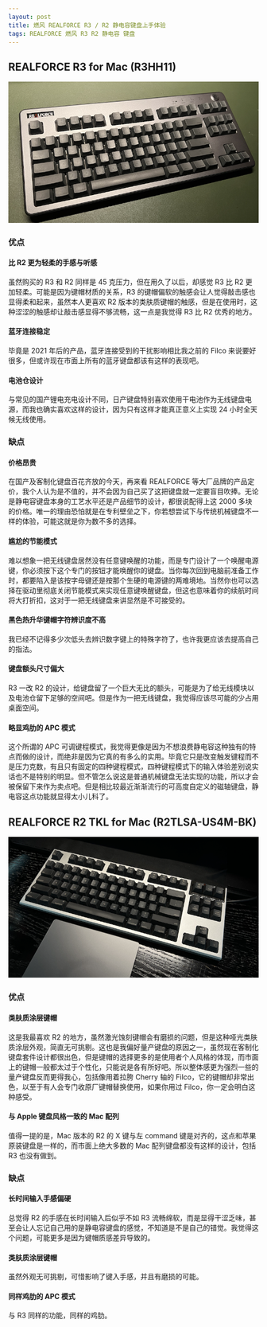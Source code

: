 ```yaml
---
layout: post
title: 燃风 REALFORCE R3 / R2 静电容键盘上手体验
tags: REALFORCE 燃风 R3 R2 静电容 键盘
---
```


## REALFORCE R3 for Mac (R3HH11)

![REALFORCE R3 for Mac](/public/images/realforce_r3_for_mac.png "REALFORCE R3 for Mac")

### 优点

#### 比 R2 更为轻柔的手感与听感

虽然购买的 R3 和 R2 同样是 45 克压力，但在用久了以后，却感觉 R3 比 R2 更加轻柔。可能是因为键帽材质的关系，R3 的键帽偏软的触感会让人觉得敲击感也显得柔和起来，虽然本人更喜欢 R2 版本的类肤质键帽的触感，但是在使用时，这种涩涩的触感却让敲击感显得不够流畅，这一点是我觉得 R3 比 R2 优秀的地方。

#### 蓝牙连接稳定

毕竟是 2021 年后的产品，蓝牙连接受到的干扰影响相比我之前的 Filco 来说要好很多，但或许现在市面上所有的蓝牙键盘都该有这样的表现吧。

#### 电池仓设计

与常见的国产锂电充电设计不同，日产键盘特别喜欢使用干电池作为无线键盘电源，而我也确实喜欢这样的设计，因为只有这样才能真正意义上实现 24 小时全天候无线使用。

### 缺点

#### 价格昂贵

在国产及客制化键盘百花齐放的今天，再来看 REALFORCE 等大厂品牌的产品定价，我个人认为是不值的，并不会因为自己买了这把键盘就一定要盲目吹捧。无论是静电容键盘本身的工艺水平还是产品细节的设计，都很说配得上这 2000 多块的价格。唯一的理由恐怕就是在专利壁垒之下，你若想尝试下与传统机械键盘不一样的体验，可能这就是你为数不多的选择。

#### 尴尬的节能模式

难以想象一把无线键盘居然没有任意键唤醒的功能，而是专门设计了一个唤醒电源键，你必须按下这个专门的按钮才能唤醒你的键盘。当你每次回到电脑前准备工作时，都要陷入是该按字母键还是按那个生硬的电源键的两难境地。当然你也可以选择在驱动里彻底关闭节能模式来实现任意键唤醒键盘，但这也意味着你的续航时间将大打折扣，这对于一把无线键盘来讲显然是不可接受的。

#### 黑色热升华键帽字符辨识度不高

我已经不记得多少次低头去辨识数字键上的特殊字符了，也许我更应该去提高自己的指法。

#### 键盘额头尺寸偏大

R3 一改 R2 的设计，给键盘留了一个巨大无比的额头，可能是为了给无线模块以及电池仓留下足够的空间吧。但是作为一把无线键盘，我觉得应该尽可能的少占用桌面空间。

#### 略显鸡肋的 APC 模式

这个所谓的 APC 可调键程模式，我觉得更像是因为不想浪费静电容这种独有的特点而做的设计，而绝非是因为它真的有多么的实用。毕竟它只是改变触发键程而不是压力克数，有且只有固定的四种键程模式，四种键程模式下的输入体验差别说实话也不是特别的明显。但不管怎么说这是普通机械键盘无法实现的功能，所以才会被保留下来作为卖点吧。但是相比较最近渐渐流行的可高度自定义的磁轴键盘，静电容这点功能就显得太小儿科了。

## REALFORCE R2 TKL for Mac (R2TLSA-US4M-BK)

![REALFORCE R2 TKL for Mac](/public/images/realforce_r2_for_mac.png "REALFORCE R2 TKL for Mac")

### 优点

#### 类肤质涂层键帽

这是我最喜欢 R2 的地方，虽然激光蚀刻键帽会有磨损的问题，但是这种哑光类肤质涂层外观，简直无可挑剔。这也是我偏好量产键盘的原因之一，虽然现在客制化键盘套件设计都很出色，但是键帽的选择更多的是使用者个人风格的体现，而市面上的键帽一般都太过于个性化，只能说是各有所好吧。所以整体感更为强烈一些的量产键盘反而更得我心，包括像用着拉胯 Cherry 轴的 Filco，它的键帽却非常出色，以至于有人会专门收原厂键帽替换使用，如果你用过 Filco，你一定会明白这种感受。

#### 与 Apple 键盘风格一致的 Mac 配列

值得一提的是，Mac 版本的 R2 的 X 键与左 command 键是对齐的，这点和苹果原装键盘是一样的，而市面上绝大多数的 Mac 配列键盘都没有这样的设计，包括 R3 也没有做到。

### 缺点

#### 长时间输入手感偏硬

总觉得 R2 的手感在长时间输入后似乎不如 R3 流畅绵软，而是显得干涩乏味，甚至会让人忘记自己用的是静电容键盘的感觉，不知道是不是自己的错觉。我觉得这个问题，可能更多是因为键帽质感差异导致的。

#### 类肤质涂层键帽

虽然外观无可挑剔，可惜影响了键入手感，并且有磨损的可能。

#### 同样鸡肋的 APC 模式

与 R3 同样的功能，同样的鸡肋。

